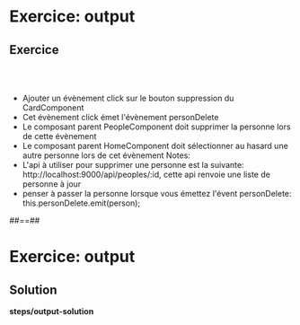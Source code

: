 <!-- .slide: class="exercice" -->
# Exercice: output
## Exercice
<br><br>

- Ajouter un évènement click sur le bouton suppression du CardComponent
- Cet évènement click émet l'évènement personDelete
- Le composant parent PeopleComponent doit supprimer la personne lors de cette évènement
- Le composant parent HomeComponent doit sélectionner au hasard une autre personne lors de cet évènement
Notes:
- L'api à utiliser pour supprimer une personne est la suivante: http://localhost:9000/api/peoples/:id, cette api renvoie une liste de personne à jour
- penser à passer la personne lorsque vous émettez l'évent personDelete: this.personDelete.emit(person);

##==##

<!-- .slide: class="exercice full-center" -->
# Exercice: output
## Solution
<b>steps/output-solution</b>
